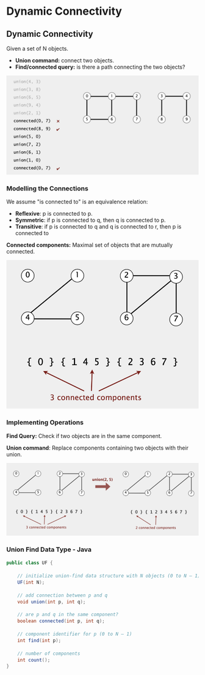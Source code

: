# Dynamic Connectivity

## Dynamic Connectivity

Given a set of N objects.

* **Union command:** connect two objects.
* **Find/connected query:** is there a path connecting the two objects?

![](../.gitbook/assets/image%20%287%29.png)

### Modelling the Connections

We assume "is connected to" is an equivalence relation:

* **Reflexive**: p is connected to p.
* **Symmetric**: if p is connected to q, then q is connected to p.
* **Transitive**: if p is connected to q and q is connected to r, then p is connected to 

**Connected components:** Maximal set of objects that are mutually connected.

![](../.gitbook/assets/image%20%2812%29.png)

### **Implementing Operations**

**Find Query:** Check if two objects are in the same component.

**Union command**: Replace components containing two objects with their union.

![](../.gitbook/assets/image%20%2810%29.png)

### Union Find Data Type - Java

```java
public class UF {

    // initialize union-find data structure with N objects (0 to N – 1)
    UF(int N);
    
    // add connection between p and q
    void union(int p, int q);
    
    // are p and q in the same component?
    boolean connected(int p, int q);
    
    // component identifier for p (0 to N – 1)
    int find(int p);
    
    // number of components
    int count();
}
```

## 

